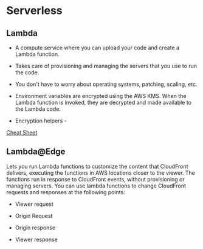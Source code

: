 # Serverless

## Lambda
* A compute service where you can upload your code and create a Lambda function. 

* Takes care of provisioning and managing the servers that you use to run the code. 

* You don't have to worry about operating systems, patching, scaling, etc.

* Environment variables are encrypted using the AWS KMS. When the Lambda function is invoked, they are decrypted and made available to the Lambda code. 

* Encryption helpers - 

[Cheat Sheet](https://tutorialsdojo.com/aws-cheat-sheet-aws-lambda/)

## Lambda@Edge
Lets you run Lambda functions to customize the content that CloudFront delivers, executing the functions in AWS locations closer to the viewer. The functions run in response to CloudFront events, without provisioning or managing servers. You can use lambda functions to change CloudFront requests and responses at the following points:
* Viewer request

* Origin Request

* Origin response

* Viewer response